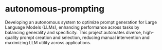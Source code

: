 # autonomous-prompting
Developing an autonomous system to optimize prompt generation for Large Language Models (LLMs), enhancing performance across tasks by balancing generality and specificity. This project automates diverse, high-quality prompt creation and selection, reducing manual intervention and maximizing LLM utility across applications.
